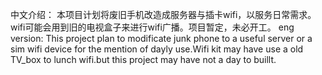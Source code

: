 中文介绍：
本项目计划将废旧手机改造成服务器与插卡wifi，以服务日常需求。wifi可能会用到旧的电视盒子来进行wifi广播。项目暂定，未必开工。
eng version:
This project plan to modificate junk phone to a useful server or a sim wifi device for the mention of dayly use.Wifi kit may have use a old TV_box to lunch wifi.but this project may have not a day to buillt.

